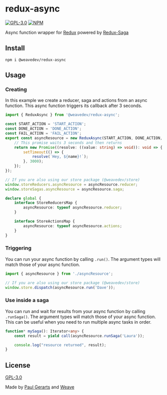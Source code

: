 # redux-async

[![GPL-3.0](https://img.shields.io/github/license/weavedev/redux-async.svg)](https://github.com/weavedev/redux-async/blob/master/LICENSE)
[![NPM](https://img.shields.io/npm/v/@weavedev/redux-async.svg)](https://www.npmjs.com/package/@weavedev/redux-async)

Async function wrapper for [Redux](http://redux.js.org/) powered by [Redux-Saga](https://redux-saga.js.org)

## Install

```
npm i @weavedev/redux-async
```

## Usage

### Creating

In this example we create a reducer, saga and actions from an async function. This async function triggers its callback after 3 seconds.

```ts
import { ReduxAsync } from '@weavedev/redux-async';

const START_ACTION = 'START_ACTION';
const DONE_ACTION = 'DONE_ACTION';
const FAIL_ACTION = 'FAIL_ACTION';
export const asyncResource = new ReduxAsync(START_ACTION, DONE_ACTION, FAIL_ACTION, async (name: string): Promise<string> => {
    // This promise waits 3 seconds and then returns
    return new Promise((resolve: ((value: string) => void)): void => {
        setTimeout(() => {
            resolve(`Hey, ${name}!`);
        }, 3000);
    });
});

// If you are also using our store package (@weavedev/store)
window.storeReducers.asyncResource = asyncResource.reducer;
window.storeSagas.asyncResource = asyncResource.saga;

declare global {
    interface StoreReducersMap {
        asyncResource: typeof asyncResource.reducer;
    }

    interface StoreActionsMap {
        asyncResource: typeof asyncResource.actions;
    }
}
```

### Triggering

You can run your async function by calling `.run()`. The argument types will match those of your async function.

```ts
import { asyncResource } from './asyncResource';

// If you are also using our store package (@weavedev/store)
window.store.dispatch(asyncResource.run('Dave'));
```

### Use inside a saga

You can run and wait for results from your async function by calling `.runSaga()`. The argument types will match those of your async function. This can be useful when you need to run multiple async tasks in order.

```ts
function* mySaga(): Iterator<any> {
    const result = yield call(asyncResource.runSaga('Laura'));

    console.log("resource returned", result);
}
```

## License

[GPL-3.0](https://github.com/weavedev/redux-async/blob/master/LICENSE)

Made by [Paul Gerarts](https://github.com/gerarts) and [Weave](https://weave.nl)
